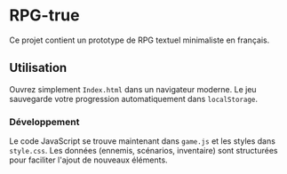 # RPG-true

Ce projet contient un prototype de RPG textuel minimaliste en français.

## Utilisation

Ouvrez simplement `Index.html` dans un navigateur moderne. Le jeu sauvegarde
votre progression automatiquement dans `localStorage`.

### Développement

Le code JavaScript se trouve maintenant dans `game.js` et les styles dans `style.css`. Les données (ennemis,
scénarios, inventaire) sont structurées pour faciliter l'ajout de nouveaux
éléments.
